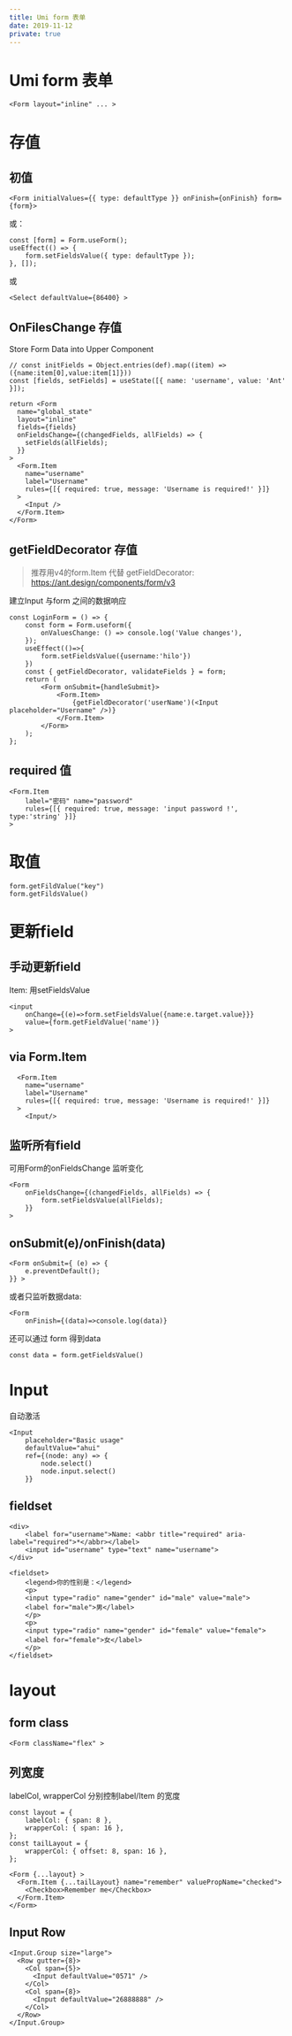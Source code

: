 ```yaml
---
title: Umi form 表单
date: 2019-11-12
private: true
---
```

# Umi form 表单

    <Form layout="inline" ... >

# 存值

## 初值
    <Form initialValues={{ type: defaultType }} onFinish={onFinish} form={form}>

或：

    const [form] = Form.useForm();
    useEffect(() => {
        form.setFieldsValue({ type: defaultType });
    }, []);

或

    <Select defaultValue={86400} >

## OnFilesChange 存值
Store Form Data into Upper Component

    // const initFields = Object.entries(def).map((item) => ({name:item[0],value:item[1]}))
    const [fields, setFields] = useState([{ name: 'username', value: 'Ant' }]);

    return <Form
      name="global_state"
      layout="inline"
      fields={fields}
      onFieldsChange={(changedFields, allFields) => {
        setFields(allFields);
      }}
    >
      <Form.Item
        name="username"
        label="Username"
        rules={[{ required: true, message: 'Username is required!' }]}
      >
        <Input />
      </Form.Item>
    </Form>

## getFieldDecorator 存值
> 推荐用v4的form.Item 代替 getFieldDecorator: https://ant.design/components/form/v3

 建立Input 与form 之间的数据响应

    const LoginForm = () => {
        const form = Form.useform({
            onValuesChange: () => console.log('Value changes'),
        });
        useEffect(()=>{
            form.setFieldsValue({username:'hilo'})
        })
        const { getFieldDecorator, validateFields } = form;
        return (
            <Form onSubmit={handleSubmit}>
                <Form.Item>
                    {getFieldDecorator('userName')(<Input placeholder="Username" />)}
                </Form.Item>
            </Form>
        );
    };


## required 值
    <Form.Item 
        label="密码" name="password" 
        rules={[{ required: true, message: 'input password !', type:'string' }]}
    >

# 取值

    form.getFildValue("key")
    form.getFildsValue()

# 更新field
## 手动更新field
Item: 用setFieldsValue

    <input 
        onChange={(e)=>form.setFieldsValue({name:e.target.value}}}
        value={form.getFieldValue('name')}
    >


## via Form.Item

      <Form.Item
        name="username"
        label="Username"
        rules={[{ required: true, message: 'Username is required!' }]}
      >
        <Input/>

## 监听所有field
可用Form的onFieldsChange 监听变化

    <Form
        onFieldsChange={(changedFields, allFields) => {
            form.setFieldsValue(allFields);
        }}
    >

## onSubmit(e)/onFinish(data)
    <Form onSubmit={ (e) => {
        e.preventDefault();
    }} >

或者只监听数据data:

    <Form 
        onFinish={(data)=>console.log(data)}

还可以通过 form 得到data

    const data = form.getFieldsValue()

# Input
自动激活

    <Input
        placeholder="Basic usage"
        defaultValue="ahui"
        ref={(node: any) => {
            node.select()
            node.input.select()
        }}

## fieldset
    <div>
        <label for="username">Name: <abbr title="required" aria-label="required">*</abbr></label>
        <input id="username" type="text" name="username">
    </div>

    <fieldset>
        <legend>你的性别是：</legend>
        <p>
        <input type="radio" name="gender" id="male" value="male">
        <label for="male">男</label>
        </p>
        <p>
        <input type="radio" name="gender" id="female" value="female">
        <label for="female">女</label>
        </p>
    </fieldset>

# layout

## form class
    <Form className="flex" >

## 列宽度
labelCol, wrapperCol 分别控制label/Item 的宽度

    const layout = {
        labelCol: { span: 8 },
        wrapperCol: { span: 16 },
    };
    const tailLayout = {
        wrapperCol: { offset: 8, span: 16 },
    };

    <Form {...layout} >
      <Form.Item {...tailLayout} name="remember" valuePropName="checked">
        <Checkbox>Remember me</Checkbox>
      </Form.Item>
    </Form>

## Input Row
    <Input.Group size="large">
      <Row gutter={8}>
        <Col span={5}>
          <Input defaultValue="0571" />
        </Col>
        <Col span={8}>
          <Input defaultValue="26888888" />
        </Col>
      </Row>
    </Input.Group>